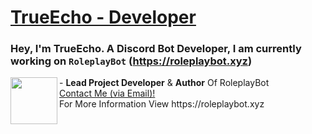 # [TrueEcho - Developer](https:///true-echo.xyz)
### Hey, I'm TrueEcho. A Discord Bot Developer, I am currently working on ``RoleplayBot`` (https://roleplaybot.xyz)

<img align="left" width="75" height="75" src="https://cdn.discordapp.com/attachments/948257042550886441/1001958759582666772/RP8.png">
- <b>Lead Project Developer</b> & <b>Author</b> Of RoleplayBot<br>
<a href="mailto:true@roleplaybot.xyz">Contact Me (via Email)!</a><br>
For More Information View https://roleplaybot.xyz

